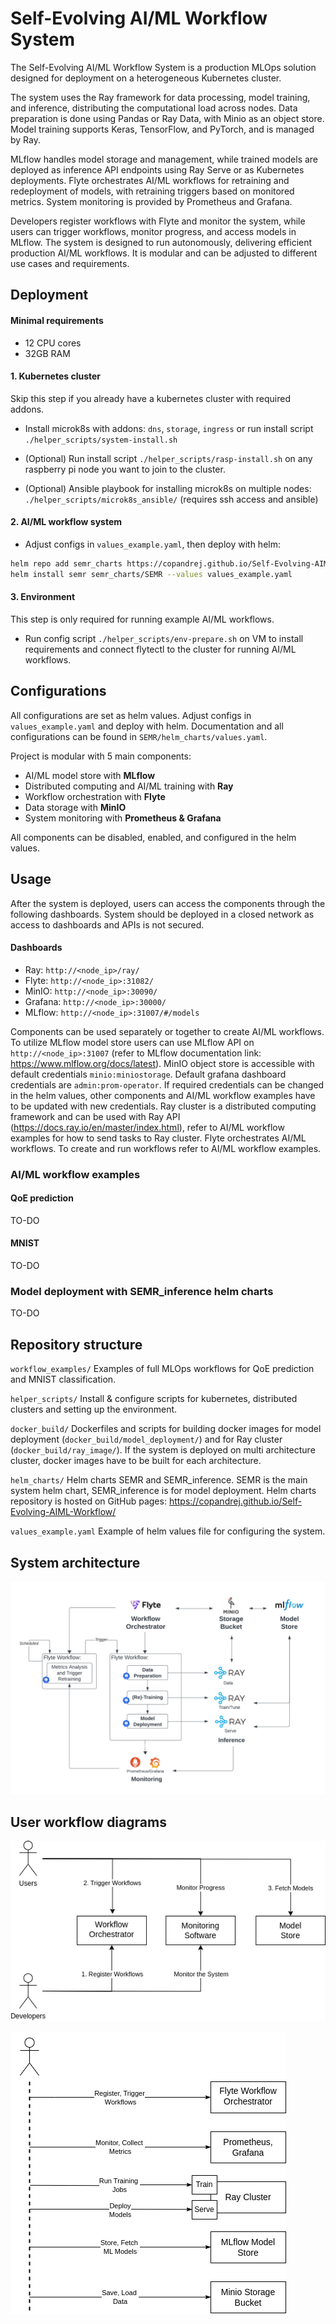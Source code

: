 # Self-Evolving AI/ML Workflow System

The Self-Evolving AI/ML Workflow System is a production MLOps solution designed for deployment on a heterogeneous Kubernetes cluster.

The system uses the Ray framework for data processing, model training, and inference, distributing the computational load across nodes.
Data preparation is done using Pandas or Ray Data, with Minio as an object store.
Model training supports Keras, TensorFlow, and PyTorch, and is managed by Ray. 

MLflow handles model storage and management, while trained models are deployed as inference API endpoints using Ray Serve or as Kubernetes deployments.
Flyte orchestrates AI/ML workflows for retraining and redeployment of models, with retraining triggers based on monitored metrics. 
System monitoring is provided by Prometheus and Grafana. 

Developers register workflows with Flyte and monitor the system, while users can trigger workflows, monitor progress, and access models in MLflow. 
The system is designed to run autonomously, delivering efficient production AI/ML workflows. 
It is modular and can be adjusted to different use cases and requirements.

## Deployment

#### Minimal requirements
- 12 CPU cores
- 32GB RAM

#### 1. Kubernetes cluster 
Skip this step if you already have a kubernetes cluster with required addons.
- Install microk8s with addons: `dns`, `storage`, `ingress` or run install script `./helper_scripts/system-install.sh`

- (Optional) Run install script `./helper_scripts/rasp-install.sh` on any raspberry pi node you want to join to the cluster.
- (Optional) Ansible playbook for installing microk8s on multiple nodes: `./helper_scripts/microk8s_ansible/` (requires ssh access and ansible)

#### 2. AI/ML workflow system
- Adjust configs in `values_example.yaml`, then deploy with helm:

```bash
helm repo add semr_charts https://copandrej.github.io/Self-Evolving-AIML-Workflow/
helm install semr semr_charts/SEMR --values values_example.yaml
```

#### 3. Environment
This step is only required for running example AI/ML workflows.
- Run config script `./helper_scripts/env-prepare.sh` on VM to install requirements and connect flytectl to the cluster for running AI/ML workflows.

## Configurations

All configurations are set as helm values. Adjust configs in `values_example.yaml` and deploy with helm.
Documentation and all configurations can be found in `SEMR/helm_charts/values.yaml`.

Project is modular with 5 main components:
- AI/ML model store with **MLflow**
- Distributed computing and AI/ML training with **Ray**
- Workflow orchestration with **Flyte**
- Data storage with **MinIO**
- System monitoring with **Prometheus & Grafana**

All components can be disabled, enabled, and configured in the helm values.

## Usage

After the system is deployed, users can access the components through the following dashboards.
System should be deployed in a closed network as access to dashboards and APIs is not secured.

#### Dashboards
- Ray: `http://<node_ip>/ray/`
- Flyte: `http://<node_ip>:31082/`
- MinIO: `http://<node_ip>:30090/`
- Grafana: `http://<node_ip>:30000/`
- MLflow: `http://<node_ip>:31007/#/models`

Components can be used separately or together to create AI/ML workflows.
To utilize MLflow model store users can use MLflow API on `http://<node_ip>:31007` (refer to MLflow documentation link: https://www.mlflow.org/docs/latest).
MinIO object store is accessible with default credentials `minio:miniostorage`.
Default grafana dashboard credentials are `admin:prom-operator`.
If required credentials can be changed in the helm values, other components and AI/ML workflow examples have to be updated with new credentials.
Ray cluster is a distributed computing framework and can be used with Ray API (https://docs.ray.io/en/master/index.html), refer to AI/ML workflow examples for how to send tasks to Ray cluster.
Flyte orchestrates AI/ML workflows. To create and run workflows refer to AI/ML workflow examples.


### AI/ML workflow examples

#### QoE prediction
TO-DO

#### MNIST
TO-DO

### Model deployment with SEMR_inference helm charts
TO-DO

## Repository structure

`workflow_examples/`
Examples of full MLOps workflows for QoE prediction and MNIST classification.

`helper_scripts/`
Install & configure scripts for kubernetes, distributed clusters and setting up the environment.

`docker_build/`
Dockerfiles and scripts for building docker images for model deployment (`docker_build/model_deployment/`) and for Ray cluster (`docker_build/ray_image/`).
If the system is deployed on multi architecture cluster, docker images have to be built for each architecture.

`helm_charts/`
Helm charts SEMR and SEMR_inference. 
SEMR is the main system helm chart, SEMR_inference is for model deployment.
Helm charts repository is hosted on GitHub pages: https://copandrej.github.io/Self-Evolving-AIML-Workflow/

`values_example.yaml`
Example of helm values file for configuring the system. 

## System architecture

![arch](fig/arch.png)

## User workflow diagrams

![arch](fig/actor_workflow_diag.png)

![arch](fig/all_actors_workflow_diag.png)
